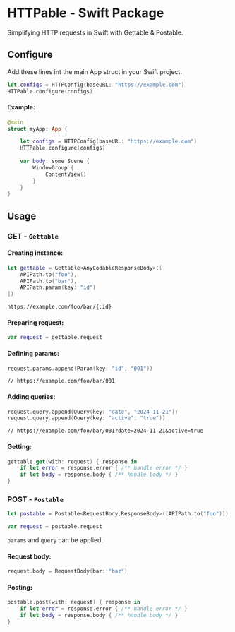 
# HTTPable - Swift Package

Simplifying HTTP requests in Swift with Gettable & Postable.

## Configure

Add these lines int the main App struct in your Swift project.

```swift
let configs = HTTPConfig(baseURL: "https://example.com")
HTTPable.configure(configs)
```
#### Example:
```swift
@main
struct myApp: App {

    let configs = HTTPConfig(baseURL: "https://example.com")
    HTTPable.configure(configs)
    
    var body: some Scene {
        WindowGroup {
            ContentView()
        }
    }
}
```
## Usage
### GET - `Gettable`

#### Creating instance:
```swift
let gettable = Gettable<AnyCodableResponseBody>([
    APIPath.to("foo"),
    APIPath.to("bar"),
    APIPath.param(key: "id")
])
```
```console
https://example.com/foo/bar/{:id}
```

#### Preparing request:
```swift
var request = gettable.request
```
#### Defining params:
```swift
request.params.append(Param(key: "id", "001"))
```
```console
// https://example.com/foo/bar/001
```
#### Adding queries:
```swift
request.query.append(Query(key: "date", "2024-11-21"))
request.query.append(Query(key: "active", "true"))
```
```console
// https://example.com/foo/bar/001?date=2024-11-21&active=true
```
#### Getting:
```swift
gettable.get(with: request) { response in 
    if let error = response.error { /** handle error */ }
    if let body = response.body { /** handle body */ }
}
```

### POST - `Postable`
```swift
let postable = Postable<RequestBody,ResponseBody>([APIPath.to("foo")])

var request = postable.request
```
`params` and `query` can be applied.
#### Request body:
```swift
request.body = RequestBody(bar: "baz")
```
#### Posting:
```swift
postable.post(with: request) { response in
    if let error = response.error { /** handle error */ }
    if let body = response.body { /** handle body */ }
}
```
